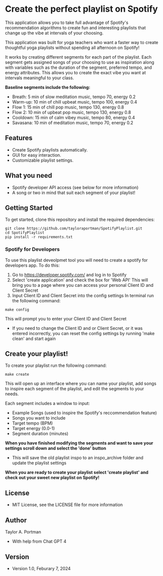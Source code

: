 # Create the perfect playlist on Spotify

This application allows you to take full advantage of Spotify's recommendation algorithms to create
fun and interesting playlists that change up the vibe at intervals of your choosing.

This application was built for yoga teachers who want a faster way to create thoughtful yoga playlists 
without spending all afternoon on Spotify!

It works by creating different segments for each part of the playlist. Each segment gets assigned songs of your choosing to use as inspiration along with variables such as the duration of the segment, preferred tempo, and energy attributes. This allows you to create the exact vibe you want at intervals meaningful to your class.

**Baseline segments include the following:**
* Breath: 5 min of slow meditation music, tempo 70, energy 0.2
* Warm-up: 10 min of chill upbeat music, tempo 100, energy 0.4
* Flow 1: 15 min of chill pop music, tempo 130, energy 0.8
* Flow 2: 10 min of upbeat pop music, tempo 130, energy 0.8
* Cooldown: 15 min of calm vibey music, tempo 80, energy 0.4
* Savasana: 10 min of meditation music, tempo 70, energy 0.2

## Features
- Create Spotify playlists automatically.
- GUI for easy interaction.
- Customizable playlist settings.

## What you need
- Spotify developer API access (see below for more information)
- A song or two in mind that suit each segment of your playlist!

## Getting Started 
To get started, clone this repository and install the required dependencies:

```
git clone https://github.com/tayloraportman/SpotifyPlaylist.git
cd SpotifyPlaylist
pip install -r requirements.txt
```
### Spotify for Developers
To use this playlist deveolpmet tool you will need to create a spotify for developers app. To do this: 
1. Go to https://developer.spotify.com/ and log in to Spotify
2. Select 'create application' and check the box for 'Web API'
This will bring you to a page where you can access your personal Client ID and Client Secret
3. Input Client ID and Client Secret into the config settings 
In terminal run the following command: 
```
make config
```
This will prompt you to enter your Client ID and Client Secret
- If you need to change the Client ID and or Client Secret, or it was entered incorrectly, you can reset the config settings by running 'make clean' and start again

## Create your playlist!
To create your playlist run the following command:
```
make create
```
This will open up an interface where you can name your playlist, add songs to inspire each segment of the playlist, and edit the segments to your needs. 

Each segment includes a window to input: 
- Example Songs (used to inspire the Spotify's reccommendation feature)
- Songs you want to include
- Target tempo (BPM)
- Target energy (0.0-1)
- Segment duration (minutes)

 **When you have finished modifying the segments and want to save your settings scroll down and select the 'done' button** 
- This will save the old playlist inspo to an inspo_archive folder and update the playlist settings

**When you are ready to create your playlist select 'create playlist' and check out your sweet new playlist on Spotify!**

## License

- MIT License, see the LICENSE file for more information

## Author
Taylor A. Portman
* With help from Chat GPT 4

## Version
- Version 1.0, Feburary 7, 2024








